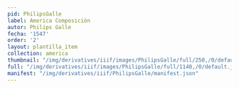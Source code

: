 ```yaml
---
pid: PhilipsGalle
label: America Composición
autor: Philips Galle
fecha: '1547'
order: '2'
layout: plantilla_item
collection: america
thumbnail: "/img/derivatives/iiif/images/PhilipsGalle/full/250,/0/default.jpg"
full: "/img/derivatives/iiif/images/PhilipsGalle/full/1140,/0/default.jpg"
manifest: "/img/derivatives/iiif/PhilipsGalle/manifest.json"
---
```

